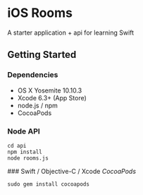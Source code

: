 # iOS Rooms
A starter application + api for learning Swift

## Getting Started

### Dependencies
- OS X Yosemite 10.10.3
- Xcode 6.3+ (App Store)
- node.js / npm
- CocoaPods

### Node API
```
cd api
npm install
node rooms.js
```

### Swift / Objective-C / Xcode
*CocoaPods*
```
sudo gem install cocoapods
```
